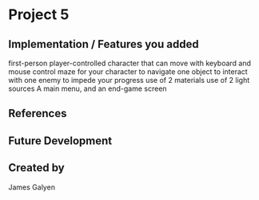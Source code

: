 # Project 5
## Implementation / Features you added

first-person player-controlled character that can move with keyboard and mouse control
maze for your character to navigate
one object to interact with
one enemy to impede your progress
use of 2 materials
use of 2 light sources
A main menu, and an end-game screen


## References

## Future Development

## Created by
James Galyen